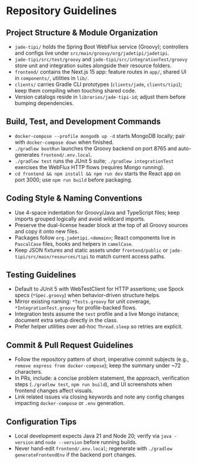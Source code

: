 # Repository Guidelines

## Project Structure & Module Organization
- `jade-tipi/` holds the Spring Boot WebFlux service (Groovy); controllers and configs live under `src/main/groovy/org/jadetipi/jadetipi`.
- `jade-tipi/src/test/groovy` and `jade-tipi/src/integrationTest/groovy` store unit and integration suites alongside their resource folders.
- `frontend/` contains the Next.js 15 app: feature routes in `app/`, shared UI in `components/`, utilities in `lib/`.
- `clients/` carries Gradle CLI prototypes (`clients/jade`, `clients/tipi`); keep them compiling when touching shared code.
- Version catalogs reside in `libraries/jade-tipi-id`; adjust them before bumping dependencies.

## Build, Test, and Development Commands
- `docker-compose --profile mongodb up -d` starts MongoDB locally; pair with `docker-compose down` when finished.
- `./gradlew bootRun` launches the Groovy backend on port 8765 and auto-generates `frontend/.env.local`.
- `./gradlew test` runs the JUnit 5 suite; `./gradlew integrationTest` exercises the WebFlux HTTP flows (requires Mongo running).
- `cd frontend && npm install && npm run dev` starts the React app on port 3000; use `npm run build` before packaging.

## Coding Style & Naming Conventions
- Use 4-space indentation for Groovy/Java and TypeScript files; keep imports grouped logically and avoid wildcard imports.
- Preserve the dual-license header block at the top of all Groovy sources and copy it onto new files.
- Packages follow `org.jadetipi.<domain>`; React components live in `PascalCase` files, hooks and helpers in `camelCase`.
- Keep JSON fixtures and static assets under `frontend/public` or `jade-tipi/src/main/resources/tipi` to match current access paths.

## Testing Guidelines
- Default to JUnit 5 with WebTestClient for HTTP assertions; use Spock specs (`*Spec.groovy`) when behavior-driven structure helps.
- Mirror existing naming: `*Tests.groovy` for unit coverage, `*IntegrationTest.groovy` for profile-backed flows.
- Integration tests assume the `test` profile and a live Mongo instance; document extra setup directly in the class.
- Prefer helper utilities over ad-hoc `Thread.sleep` so retries are explicit.

## Commit & Pull Request Guidelines
- Follow the repository pattern of short, imperative commit subjects (e.g., `remove express from docker-compose`); keep the summary under ~72 characters.
- In PRs, include: a concise problem statement, the approach, verification steps (`./gradlew test`, `npm run build`), and UI screenshots when frontend changes affect visuals.
- Link related issues via closing keywords and note any config changes impacting `docker-compose` or `.env` generation.

## Configuration Tips
- Local development expects Java 21 and Node 20; verify via `java -version` and `node --version` before running builds.
- Never hand-edit `frontend/.env.local`; regenerate with `./gradlew generateFrontendEnv` if the backend port changes.
